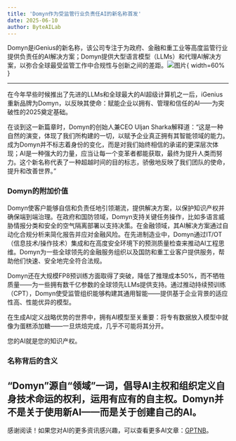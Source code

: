 ```yaml
---
title: 'Domyn作为受监管行业负责任AI的新名称首发'
date: 2025-06-10
author: ByteAILab
---
```


Domyn是iGenius的新名称，该公司专注于为政府、金融和重工业等高度监管行业提供负责任的AI解决方案；Domyn提供大型语言模型（LLMs）和代理AI解决方案，以弥合全球最受监管工作中合规性与创新之间的差距。![图片](https://ai-techpark.com/wp-content/uploads/Introducing-Domyn.jpg){ width=60% }

---


在今年早些时候推出了先进的LLMs和全球最大的AI超级计算机之一后，iGenius重新品牌为Domyn，以反映其使命：赋能企业以拥有、管理和信任的AI——为突破性的2025奠定基础。

在谈到这一新篇章时，Domyn的创始人兼CEO Uljan Sharka解释道：“这是一种自然的演变，体现了我们所构建的一切，以赋予企业真正拥有其智能领域的能力。成为Domyn并不标志着身份的变化，而是对我们始终相信的承诺的更深层次体现；AI是一种强大的力量，应当让每一个变革者都能获取，最终为提升人类而努力。这个新名称代表了一种超越时间的目的标志，骄傲地反映了我们团队的使命，提升和改善世界。”

### Domyn的附加价值
Domyn使客户能够自信和负责任地引领潮流，提供解决方案，以保护知识产权并确保端到端治理。在政府和国防领域，Domyn支持关键任务操作，比如多语言威胁情报分类和安全的空气隔离部署以支持决策。在金融领域，其AI解决方案通过自动化合规分析来简化报告并应对金融风险。在先进制造业中，Domyn通过IT/OT（信息技术/操作技术）集成和在高度安全环境下的预测质量检查来推动AI工程思维。Domyn为一些全球领先的金融服务组织以及国防和重工业客户提供服务，帮助他们快速、安全地完全符合法规。

Domyn还在大规模FP8预训练方面取得了突破，降低了推理成本50%，而不牺牲质量——为一些拥有数千亿参数的全球领先LLMs提供支持。通过推动持续预训练（CPT），Domyn使受监管组织能够构建其通用智能——提供基于企业背景的适应性高、性能优异的模型。

在生成AI定义战略优势的世界中，拥有AI模型至关重要：将专有数据放入模型中就像为蛋糕添加糖——一旦烘焙完成，几乎不可能将其分开。

您的AI就是您的知识产权。

### 名称背后的含义
“Domyn”源自“领域”一词，倡导AI主权和组织定义自身技术命运的权利，运用有应有的自主权。Domyn并不是关于使用新AI——而是关于创建自己的AI。
---
感谢阅读！如果您对AI的更多资讯感兴趣，可以查看更多AI文章：[GPTNB](https://gptnb.com)。